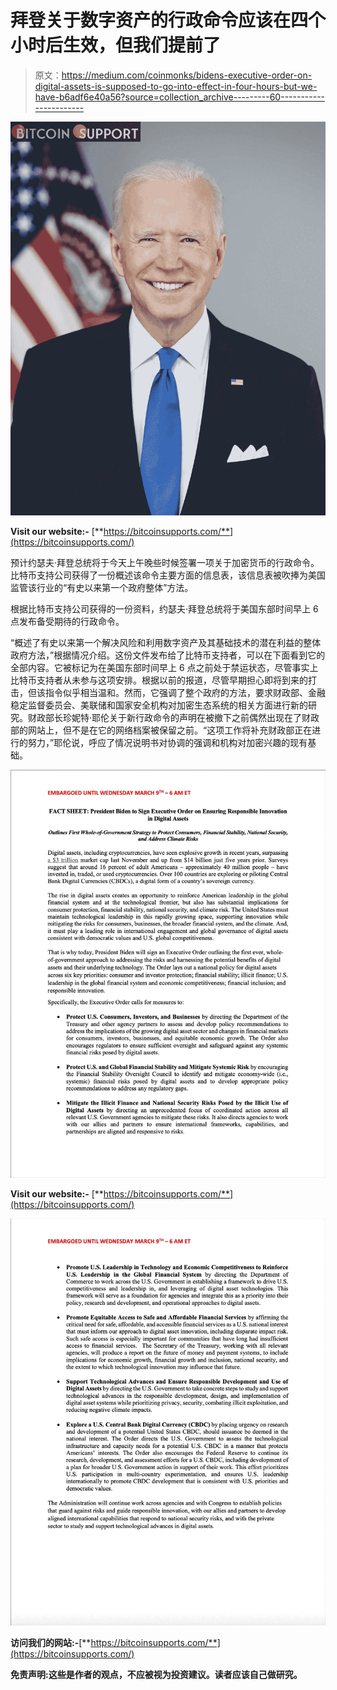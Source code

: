 # 拜登关于数字资产的行政命令应该在四个小时后生效，但我们提前了

> 原文：<https://medium.com/coinmonks/bidens-executive-order-on-digital-assets-is-supposed-to-go-into-effect-in-four-hours-but-we-have-b6adf6e40a56?source=collection_archive---------60----------------------->

![](img/f028bceee8862d8d46b47acd45278005.png)

**Visit our website:-** [**https://bitcoinsupports.com/**](https://bitcoinsupports.com/)

预计约瑟夫·拜登总统将于今天上午晚些时候签署一项关于加密货币的行政命令。比特币支持公司获得了一份概述该命令主要方面的信息表，该信息表被吹捧为美国监管该行业的“有史以来第一个政府整体”方法。

根据比特币支持公司获得的一份资料，约瑟夫·拜登总统将于美国东部时间早上 6 点发布备受期待的行政命令。

“概述了有史以来第一个解决风险和利用数字资产及其基础技术的潜在利益的整体政府方法，”根据情况介绍。这份文件发布给了比特币支持者，可以在下面看到它的全部内容。它被标记为在美国东部时间早上 6 点之前处于禁运状态，尽管事实上比特币支持者从未参与这项安排。根据以前的报道，尽管早期担心即将到来的打击，但该指令似乎相当温和。然而，它强调了整个政府的方法，要求财政部、金融稳定监督委员会、美联储和国家安全机构对加密生态系统的相关方面进行新的研究。财政部长珍妮特·耶伦关于新行政命令的声明在被撤下之前偶然出现在了财政部的网站上，但不是在它的网络档案被保留之前。“这项工作将补充财政部正在进行的努力，”耶伦说，呼应了情况说明书对协调的强调和机构对加密兴趣的现有基础。

![](img/1cc8073f302e05babcd1e34f3ca41803.png)

**Visit our website:-** [**https://bitcoinsupports.com/**](https://bitcoinsupports.com/)

![](img/66dd49b2043dd5945a0c93b4e1d2c7d6.png)

**访问我们的网站:-**[**https://bitcoinsupports.com/**](https://bitcoinsupports.com/)

**免责声明:这些是作者的观点，不应被视为投资建议。读者应该自己做研究。**